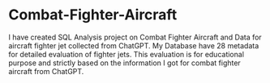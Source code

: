 # Combat-Fighter-Aircraft
I have created SQL Analysis project on Combat Fighter Aircraft and Data for aircraft fighter jet collected from ChatGPT.  My Database have 28 metadata for detailed evaluation of fighter jets. This evaluation is for educational purpose and strictly based on the information I got for combat fighter aircraft from ChatGPT. 
